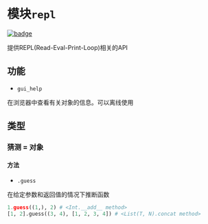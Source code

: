 # 模块`repl`

[![badge](https://img.shields.io/endpoint.svg?url=https%3A%2F%2Fgezf7g7pd5.execute-api.ap-northeast-1.amazonaws.com%2Fdefault%2Fsource_up_to_date%3Fowner%3Derg-lang%26repos%3Derg%26ref%3Dmain%26path%3Ddoc/EN/API/modules/repl.md%26commit_hash%3Dc6eb78a44de48735213413b2a28569fdc10466d0)](https://gezf7g7pd5.execute-api.ap-northeast-1.amazonaws.com/default/source_up_to_date?owner=erg-lang&repos=erg&ref=main&path=doc/EN/API/modules/repl.md&commit_hash=c6eb78a44de48735213413b2a28569fdc10466d0)

提供REPL(Read-Eval-Print-Loop)相关的API

## 功能

* `gui_help`

在浏览器中查看有关对象的信息。可以离线使用

## 类型

### 猜测 = 对象

#### 方法

* `.guess`

在给定参数和返回值的情况下推断函数

```python
1.guess((1,), 2) # <Int.__add__ method>
[1, 2].guess((3, 4), [1, 2, 3, 4]) # <List(T, N).concat method>
```
